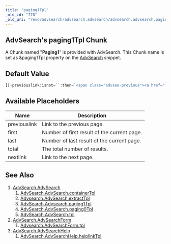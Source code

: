 ```yaml
---
title: "paging1Tpl"
_old_id: "770"
_old_uri: "revo/advsearch/advsearch.advsearch/advsearch.advsearch.paging1tpl"
---
```


## AdvSearch's paging1Tpl Chunk

A Chunk named "**Paging1**" is provided with AdvSearch. This Chunk name is set as &paging1Tpl property on the [AdvSearch](extras/advsearch/advsearch.advsearch "AdvSearch.AdvSearch") snippet.

## Default Value

``` php
[[+previouslink:isnot=``:then=`<span class="advsea-previous"><a href="[[+previouslink]]">Previous</a></span>`]]<span class="advsea-current"> [[+first]] - [[+last]] / [[+total]] </span>[[+nextlink:isnot=``:then=`<span class="advsea-next"><a href="[[+nextlink]]">Next</a></span>`]]
```

## Available Placeholders

| Name         | Description                                 |
| ------------ | ------------------------------------------- |
| previouslink | Link to the previous page.                  |
| first        | Number of first result of the current page. |
| last         | Number of last result of the current page.  |
| total        | The total number of results.                |
| nextlink     | Link to the next page.                      |

## See Also

1. [AdvSearch.AdvSearch](extras/advsearch/advsearch)
    1. [AdvSearch.AdvSearch.containerTpl](extras/advsearch/advsearch/containertpl)
    2. [Advsearch.AdvSearch.extractTpl](extras/advsearch/advsearch/extracttpl)
    3. [AdvSearch.Advsearch.paging1Tpl](extras/advsearch/advsearch/paging1tpl)
    4. [AdvSearch.AdvSearch.paging0Tpl](extras/advsearch/advsearch/paging0tpl)
    5. [AdvSearch.AdvSearch.tpl](extras/advsearch/advsearch/tpl)
2. [AdvSearch.AdvSearchForm](extras/advsearch/advsearch.advsearchform)
    1. [Advsearch.AdvSearchForm.tpl](extras/advsearch/advsearch.advsearchform/tpl)
3. [AdvSearch.AdvSearchHelp](extras/advsearch/advsearch.advsearchhelp)
    1. [AdvSearch.AdvSearchHelp.helplinkTpl](extras/advsearch/advsearch.advsearchhelp/helplinktpl)
